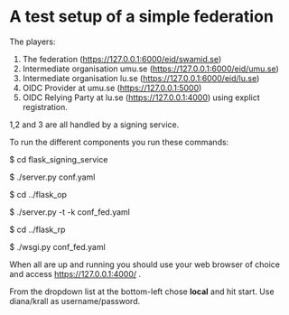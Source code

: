 # A test setup of a simple federation

The players:

1) The federation (https://127.0.0.1:6000/eid/swamid.se)
2) Intermediate organisation umu.se (https://127.0.0.1:6000/eid/umu.se) 
3) Intermediate organisation lu.se (https://127.0.0.1:6000/eid/lu.se)
4) OIDC Provider at umu.se (https://127.0.0.1:5000)
5) OIDC Relying Party at lu.se (https://127.0.0.1:4000) using explict
 registration.

1,2 and 3 are all handled by a signing service.

To run the different components you run these commands:

$ cd flask_signing_service 

$ ./server.py conf.yaml

$ cd ../flask_op

$ ./server.py -t -k conf_fed.yaml

$ cd ../flask_rp

$ ./wsgi.py conf_fed.yaml

When all are up and running you should use your web browser of choice 
and access https://127.0.0.1:4000/ .

From the dropdown list at the bottom-left chose **local** and hit start.
Use diana/krall as username/password.
